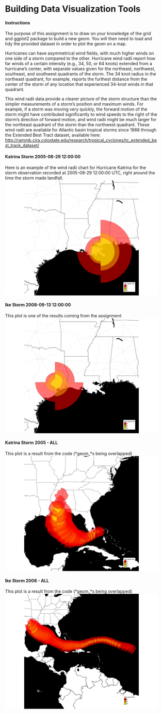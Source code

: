 # Building Data Visualization Tools
#### Instructions

The purpose of this assignment is to draw on your knowledge of the grid and ggplot2 package to build a new geom. You will then need to load and tidy the provided dataset in order to plot the geom on a map.

Hurricanes can have asymmetrical wind fields, with much higher winds on one side of a storm compared to the other. Hurricane wind radii report how far winds of a certain intensity (e.g., 34, 50, or 64 knots) extended from a hurricane’s center, with separate values given for the northeast, northwest, southeast, and southwest quadrants of the storm. The 34 knot radius in the northeast quadrant, for example, reports the furthest distance from the center of the storm of any location that experienced 34-knot winds in that quadrant.

This wind radii data provide a clearer picture of the storm structure than the simpler measurements of a storm’s position and maximum winds. For example, if a storm was moving very quickly, the forward motion of the storm might have contributed significantly to wind speeds to the right of the storm’s direction of forward motion, and wind radii might be much larger for the northeast quadrant of the storm than the northwest quadrant. These wind radii are available for Atlantic basin tropical storms since 1988 through the Extended Best Tract dataset, available here: http://rammb.cira.colostate.edu/research/tropical_cyclones/tc_extended_best_track_dataset/

#### Katrina Storm 2005-08-29 12:00:00
Here is an example of the wind radii chart for Hurricane Katrina for the storm observation recorded at 2005-08-29 12:00:00 UTC, right around the time the storm made landfall.
![alt text](https://raw.githubusercontent.com/moralmar/geom_hurricane/master/020_figures/hurricane_katrina.png)


#### Ike Storm 2008-09-13 12:00:00
This plot is one of the results coming from the assignment
![alt text](https://raw.githubusercontent.com/moralmar/geom_hurricane/master/020_figures/hurricane_ike.png)


#### Katrina Storm 2005 - ALL
This plot is a result from the code (*geom_*s being overlapped)
![alt text](https://raw.githubusercontent.com/moralmar/geom_hurricane/master/020_figures/hurricane_katrina_ALL.png)


#### Ike Storm 2008 - ALL
This plot is a result from the code (*geom_*s being overlapped)
![alt text](https://raw.githubusercontent.com/moralmar/geom_hurricane/master/020_figures/hurricane_ike_ALL.png)

